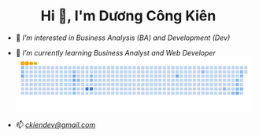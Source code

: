 <h1 align="center">Hi 👋, I'm Dương Công Kiên</h1>

- 👀 *I’m interested in Business Analysis (BA) and Development (Dev)*

- 🌱 *I’m currently learning Business Analyst and Web Developer*
![snake gif](https://github.com/Kine-code/Kine-code/blob/output/github-contribution-grid-snake.gif)

- 📫 *ckiendev@gmail.com*


